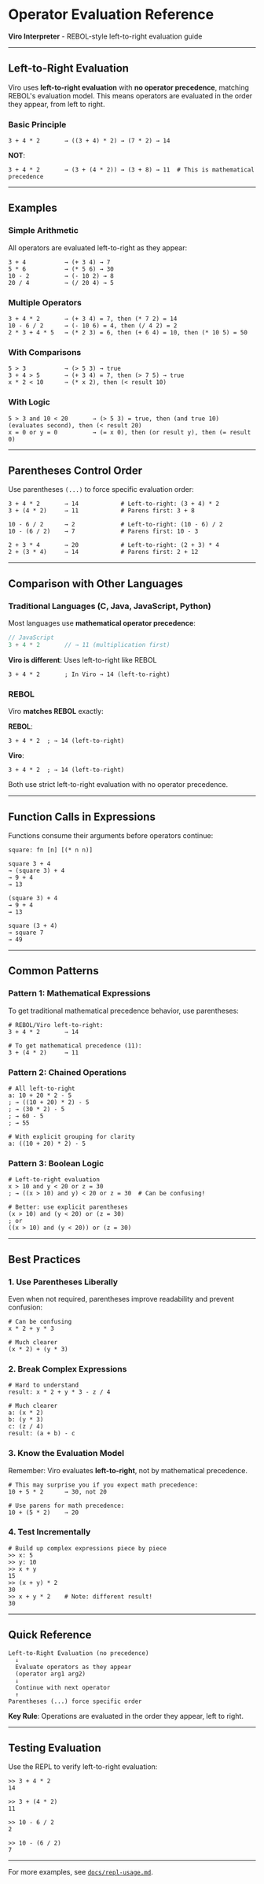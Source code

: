 # Operator Evaluation Reference

**Viro Interpreter** - REBOL-style left-to-right evaluation guide

---

## Left-to-Right Evaluation

Viro uses **left-to-right evaluation** with **no operator precedence**, matching REBOL's evaluation model. This means operators are evaluated in the order they appear, from left to right.

### Basic Principle

```
3 + 4 * 2       → ((3 + 4) * 2) → (7 * 2) → 14
```

**NOT**:
```
3 + 4 * 2       → (3 + (4 * 2)) → (3 + 8) → 11  # This is mathematical precedence
```

---

## Examples

### Simple Arithmetic

All operators are evaluated left-to-right as they appear:

```
3 + 4           → (+ 3 4) → 7
5 * 6           → (* 5 6) → 30
10 - 2          → (- 10 2) → 8
20 / 4          → (/ 20 4) → 5
```

### Multiple Operators

```
3 + 4 * 2       → (+ 3 4) = 7, then (* 7 2) = 14
10 - 6 / 2      → (- 10 6) = 4, then (/ 4 2) = 2
2 * 3 + 4 * 5   → (* 2 3) = 6, then (+ 6 4) = 10, then (* 10 5) = 50
```

### With Comparisons

```
5 > 3           → (> 5 3) → true
3 + 4 > 5       → (+ 3 4) = 7, then (> 7 5) → true
x * 2 < 10      → (* x 2), then (< result 10)
```

### With Logic

```
5 > 3 and 10 < 20       → (> 5 3) = true, then (and true 10) (evaluates second), then (< result 20)
x = 0 or y = 0          → (= x 0), then (or result y), then (= result 0)
```

---

## Parentheses Control Order

Use parentheses `(...)` to force specific evaluation order:

```
3 + 4 * 2       → 14            # Left-to-right: (3 + 4) * 2
3 + (4 * 2)     → 11            # Parens first: 3 + 8

10 - 6 / 2      → 2             # Left-to-right: (10 - 6) / 2
10 - (6 / 2)    → 7             # Parens first: 10 - 3

2 + 3 * 4       → 20            # Left-to-right: (2 + 3) * 4
2 + (3 * 4)     → 14            # Parens first: 2 + 12
```

---

## Comparison with Other Languages

### Traditional Languages (C, Java, JavaScript, Python)

Most languages use **mathematical operator precedence**:

```javascript
// JavaScript
3 + 4 * 2       // → 11 (multiplication first)
```

**Viro is different**: Uses left-to-right like REBOL

```
3 + 4 * 2       ; In Viro → 14 (left-to-right)
```

### REBOL

Viro **matches REBOL** exactly:

**REBOL**:
```rebol
3 + 4 * 2  ; → 14 (left-to-right)
```

**Viro**:
```
3 + 4 * 2  ; → 14 (left-to-right)
```

Both use strict left-to-right evaluation with no operator precedence.

---

## Function Calls in Expressions

Functions consume their arguments before operators continue:

```
square: fn [n] [(* n n)]

square 3 + 4
→ (square 3) + 4
→ 9 + 4
→ 13

(square 3) + 4
→ 9 + 4
→ 13

square (3 + 4)
→ square 7
→ 49
```

---

## Common Patterns

### Pattern 1: Mathematical Expressions

To get traditional mathematical precedence behavior, use parentheses:

```
# REBOL/Viro left-to-right:
3 + 4 * 2       → 14

# To get mathematical precedence (11):
3 + (4 * 2)     → 11
```

### Pattern 2: Chained Operations

```
# All left-to-right
a: 10 + 20 * 2 - 5
; → ((10 + 20) * 2) - 5
; → (30 * 2) - 5
; → 60 - 5
; → 55

# With explicit grouping for clarity
a: ((10 + 20) * 2) - 5
```

### Pattern 3: Boolean Logic

```
# Left-to-right evaluation
x > 10 and y < 20 or z = 30
; → ((x > 10) and y) < 20 or z = 30  # Can be confusing!

# Better: use explicit parentheses
(x > 10) and (y < 20) or (z = 30)
; or
((x > 10) and (y < 20)) or (z = 30)
```

---

## Best Practices

### 1. Use Parentheses Liberally

Even when not required, parentheses improve readability and prevent confusion:

```
# Can be confusing
x * 2 + y * 3

# Much clearer
(x * 2) + (y * 3)
```

### 2. Break Complex Expressions

```
# Hard to understand
result: x * 2 + y * 3 - z / 4

# Much clearer
a: (x * 2)
b: (y * 3)
c: (z / 4)
result: (a + b) - c
```

### 3. Know the Evaluation Model

Remember: Viro evaluates **left-to-right**, not by mathematical precedence.

```
# This may surprise you if you expect math precedence:
10 + 5 * 2      → 30, not 20

# Use parens for math precedence:
10 + (5 * 2)    → 20
```

### 4. Test Incrementally

```
# Build up complex expressions piece by piece
>> x: 5
>> y: 10
>> x + y
15
>> (x + y) * 2
30
>> x + y * 2    # Note: different result!
30
```

---

## Quick Reference

```
Left-to-Right Evaluation (no precedence)
  ↓
  Evaluate operators as they appear
  (operator arg1 arg2)
  ↓
  Continue with next operator
  ↑
Parentheses (...) force specific order
```

**Key Rule**: Operations are evaluated in the order they appear, left to right.

---

## Testing Evaluation

Use the REPL to verify left-to-right evaluation:

```
>> 3 + 4 * 2
14

>> 3 + (4 * 2)
11

>> 10 - 6 / 2
2

>> 10 - (6 / 2)
7
```

---

For more examples, see [`docs/repl-usage.md`](./repl-usage.md).
